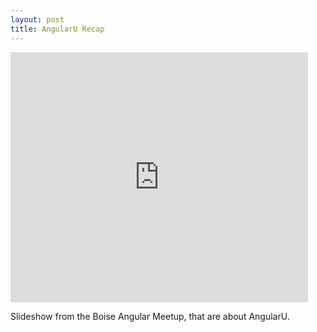 ```yaml
---
layout: post
title: AngularU Recap
---
```



<div class="row">
  <iframe class="fc-center-img" src="https://www.slideshare.net/slideshow/embed_code/key/2PZTnDFEXbaogu" width="476" height="400" frameborder="0" marginwidth="0" marginheight="0" scrolling="no"></iframe>
</div>

Slideshow from the Boise Angular Meetup, that are about AngularU.
